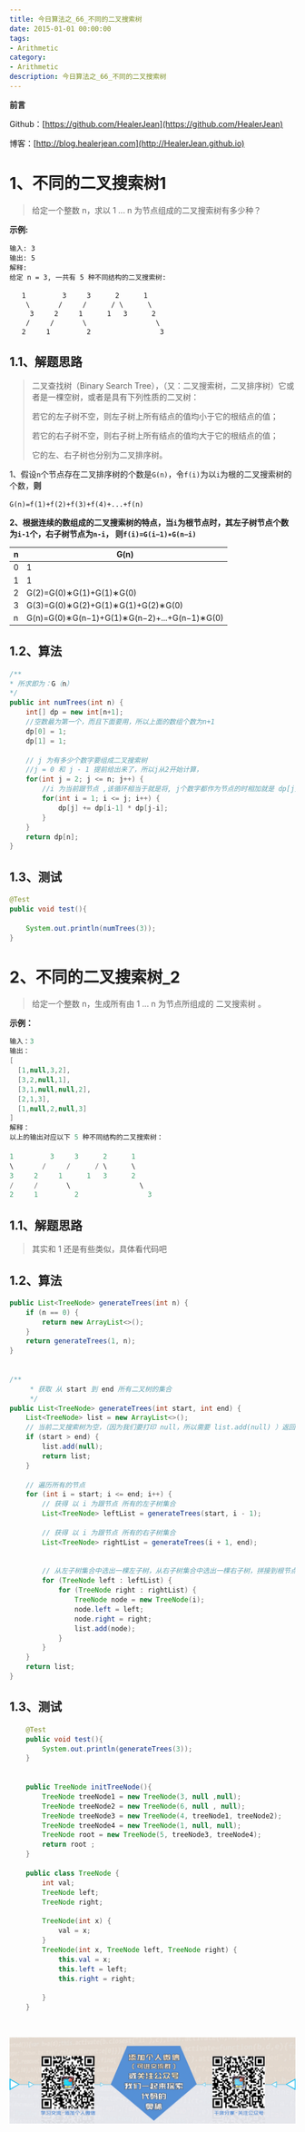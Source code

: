 ```yaml
---
title: 今日算法之_66_不同的二叉搜索树
date: 2015-01-01 00:00:00
tags: 
- Arithmetic
category: 
- Arithmetic
description: 今日算法之_66_不同的二叉搜索树
---
```


**前言**     

 Github：[https://github.com/HealerJean](https://github.com/HealerJean)         

 博客：[http://blog.healerjean.com](http://HealerJean.github.io)          



# 1、不同的二叉搜索树1
> 给定一个整数 n，求以 1 ... n 为节点组成的二叉搜索树有多少种？

**示例:**

```
输入: 3
输出: 5
解释:
给定 n = 3, 一共有 5 种不同结构的二叉搜索树:

   1         3     3      2      1
    \       /     /      / \      \
     3     2     1      1   3      2
    /     /       \                 \
   2     1         2                 3
```



## 1.1、解题思路 

> 二叉查找树（Binary Search Tree），（又：二叉搜索树，二叉排序树）它或者是一棵空树，或者是具有下列性质的二叉树：    
>
>  若它的左子树不空，则左子树上所有结点的值均小于它的根结点的值；       
>
> 若它的右子树不空，则右子树上所有结点的值均大于它的根结点的值；      
>
> 它的左、右子树也分别为二叉排序树。



1、假设`n`个节点存在二叉排序树的个数是`G(n)`，令`f(i)`为以`i`为根的二叉搜索树的个数，**则**    

`G(n)=f(1)+f(2)+f(3)+f(4)+...+f(n)`        

**2、根据连续的数组成的二叉搜索树的特点，当`i`为根节点时，其左子树节点个数为`i-1`个，右子树节点为`n-i`，   则`f(i)=G(i−1)∗G(n−i)`**      

| n    | G(n)                                         |
| ---- | -------------------------------------------- |
| 0    | 1                                            |
| 1    | 1                                            |
| 2    | G(2)=G(0)∗G(1)+G(1)∗G(0)                     |
| 3    | G(3)=G(0)∗G(2)+G(1)∗G(1)+G(2)∗G(0)           |
| n    | G(n)=G(0)∗G(n−1)+G(1)∗G(n−2)+...+G(n−1)∗G(0) |



## 1.2、算法

```java
/**
* 所求即为：G（n）
*/
public int numTrees(int n) {
    int[] dp = new int[n+1];
    //空数最为第一个，而且下面要用，所以上面的数组个数为n+1
    dp[0] = 1;
    dp[1] = 1;

    // j 为有多少个数字要组成二叉搜索树
    //j = 0 和 j - 1 提前给出来了，所以j从2开始计算，
    for(int j = 2; j <= n; j++) {
        //i 为当前跟节点 ,该循环相当于就是将, j个数字都作为节点的时相加就是 dp[j]
        for(int i = 1; i <= j; i++) {
            dp[j] += dp[i-1] * dp[j-i];
        }
    }
    return dp[n];
}
```






## 1.3、测试 

```java
@Test
public void test(){

    System.out.println(numTrees(3));
}
```



# 2、不同的二叉搜索树_2

> 给定一个整数 n，生成所有由 1 ... n 为节点所组成的 二叉搜索树 。

 **示例：**

```java
输入：3
输出：
[
  [1,null,3,2],
  [3,2,null,1],
  [3,1,null,null,2],
  [2,1,3],
  [1,null,2,null,3]
]
解释：
以上的输出对应以下 5 种不同结构的二叉搜索树：

1         3     3      2      1
\       /     /      / \      \
3     2     1      1   3      2
/     /       \                 \
2     1         2                 3
```

## 1.1、解题思路 

> 其实和 1 还是有些类似，具体看代码吧



## 1.2、算法

```java
public List<TreeNode> generateTrees(int n) {
    if (n == 0) {
        return new ArrayList<>();
    }
    return generateTrees(1, n);
}


/**
     * 获取 从 start 到 end 所有二叉树的集合
     */
public List<TreeNode> generateTrees(int start, int end) {
    List<TreeNode> list = new ArrayList<>();
    // 当前二叉搜索树为空，（因为我们要打印 null，所以需要 list.add(null) ）返回空节点即可。
    if (start > end) {
        list.add(null);
        return list;
    }

    // 遍历所有的节点
    for (int i = start; i <= end; i++) {
        // 获得 以 i 为跟节点 所有的左子树集合
        List<TreeNode> leftList = generateTrees(start, i - 1);

        // 获得 以 i 为跟节点 所有的右子树集合
        List<TreeNode> rightList = generateTrees(i + 1, end);


        // 从左子树集合中选出一棵左子树，从右子树集合中选出一棵右子树，拼接到根节点上
        for (TreeNode left : leftList) {
            for (TreeNode right : rightList) {
                TreeNode node = new TreeNode(i);
                node.left = left;
                node.right = right;
                list.add(node);
            }
        }
    }
    return list;
}
```





## 1.3、测试 

```java
    @Test
    public void test(){
        System.out.println(generateTrees(3));
    }


    public TreeNode initTreeNode(){
        TreeNode treeNode1 = new TreeNode(3, null ,null);
        TreeNode treeNode2 = new TreeNode(6, null , null);
        TreeNode treeNode3 = new TreeNode(4, treeNode1, treeNode2);
        TreeNode treeNode4 = new TreeNode(1, null, null);
        TreeNode root = new TreeNode(5, treeNode3, treeNode4);
        return root ;
    }

    public class TreeNode {
        int val;
        TreeNode left;
        TreeNode right;

        TreeNode(int x) {
            val = x;
        }
        TreeNode(int x, TreeNode left, TreeNode right) {
            this.val = x;
            this.left = left;
            this.right = right;

        }
    }
```





​          

![ContactAuthor](https://raw.githubusercontent.com/HealerJean/HealerJean.github.io/master/assets/img/artical_bottom.jpg)



<link rel="stylesheet" href="https://unpkg.com/gitalk/dist/gitalk.css">

<script src="https://unpkg.com/gitalk@latest/dist/gitalk.min.js"></script> 
<div id="gitalk-container"></div>    
 <script type="text/javascript">
    var gitalk = new Gitalk({
		clientID: `1d164cd85549874d0e3a`,
		clientSecret: `527c3d223d1e6608953e835b547061037d140355`,
		repo: `HealerJean.github.io`,
		owner: 'HealerJean',
		admin: ['HealerJean'],
		id: 'i8TytRbCXBaFr9sl',
    });
    gitalk.render('gitalk-container');
</script> 


